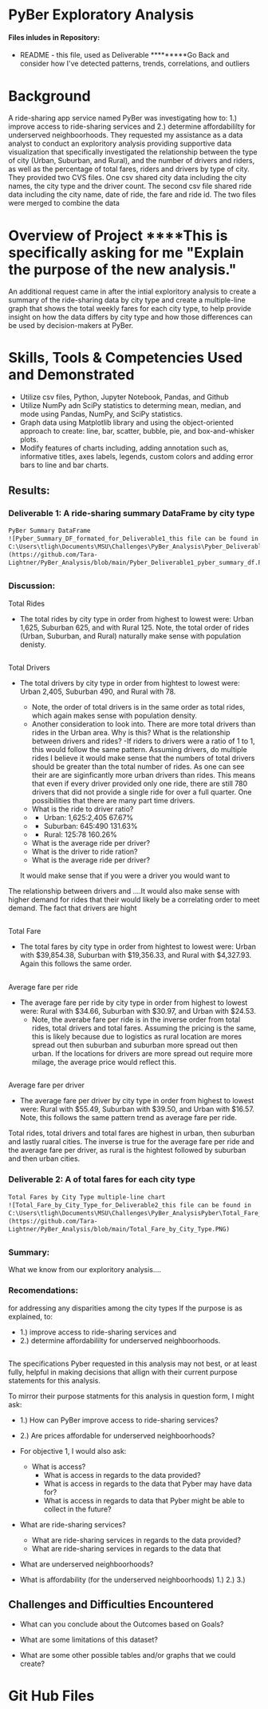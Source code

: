 # PyBer Exploratory Analysis
#### Files inludes in Repository:
   -  README - this file, used as Deliverable 
*********Go Back and consider how I've detected patterns, trends, correlations, and outliers
# Background
A ride-sharing app service named PyBer was investigating how to:
1.) improve access to ride-sharing services and 
2.) determine affordabililty for underserved neighboorhoods.
They requested my assistance as a data analyst to conduct an exploritory analysis providing supportive data visualization that specifically investigated the relationship between the type of city (Urban, Suburban, and Rural), and the number of drivers and riders, as well as the percentage of total fares, riders and drivers by type of city.  They provided two CVS files.  One csv shared city data including the city names, the city type and the driver count.  The second csv file shared ride data including the city name, date of ride, the fare and ride id.  The two files were merged to combine the data


# Overview of Project ****This is specifically asking for me "Explain the purpose of the new analysis."
An additional request came in after the intial exploritory analysis to create a summary of the ride-sharing data by city type and create a multiple-line graph that shows the total weekly fares for each city type, to help provide insight on how the data differs by city type and how those differences can be used by decision-makers at PyBer.

# Skills, Tools & Competencies Used and Demonstrated
 - Utilize csv files, Python, Jupyter Notebook, Pandas, and Github
  - Utilize NumPy adn SciPy statistics to determing mean, median, and mode using Pandas, NumPy, and SciPy statistics.
 - Graph data using Matplotlib library and using the object-oriented approach to create: line, bar, scatter, bubble, pie, and box-and-whisker plots.
 - Modify features of charts including, adding annotation such as, informative titles, axes labels, legends, custom colors and adding error bars to line and bar charts.

## Results:
### Deliverable 1: A ride-sharing summary DataFrame by city type

    PyBer Summary DataFrame
    ![Pyber_Summary_DF_formated_for_Deliverable1_this file can be found in C:\Users\tligh\Documents\MSU\Challenges\PyBer_Analysis\Pyber_Deliverable1_pyber_summary_df.PNG](https://github.com/Tara-Lightner/PyBer_Analysis/blob/main/Pyber_Deliverable1_pyber_summary_df.PNG)
## 


### Discussion:
Total Rides
- The total rides by city type in order from highest to lowest were: Urban 1,625, Suburban 625, and with Rural 125.  Note, the total order of rides (Urban, Suburban, and Rural) naturally make sense with population denisty.
##
Total Drivers
- The total drivers by city type in order from hightest to lowest were: Urban 2,405, Suburban 490, and Rural with 78. 
  - Note, the order of total 
drivers is in the same order as total rides, which again makes sense with population density.
  - Another consideration to look into.  There are more total drivers than rides in the Urban area.  Why is this?  What is the relationship between drivers and rides?
  -If riders to drivers were a ratio of 1 to 1, this would follow the same pattern.  Assuming drivers, do multiple rides I believe it would make sense that the numbers of total drivers should be greater than the total number of rides.  As one can see their are are siginficantly more urban drivers than rides.  This means that even if every driver provided only one ride, there are still 780 drivers that did not provide a single ride for over a full quarter.  One possibilities that there are many part time drivers.  
  - What is the ride to driver ratio?
  - - Urban:     1,625:2,405 67.67%
  - - Suburban:  645:490     131.63%
  - - Rural:     125:78      160.26%
  - What is the average ride per driver?
  - What is the driver to ride ration?
  - What is the average ride per driver?
  
  It would make sense that if you were a driver you would want to   

The relationship between drivers and ....It would also make sense with higher demand for rides that their would likely be a correlating order to meet demand.  The fact that drivers are hight
##
Total Fare
- The total fares by city type in order from hightest to lowest were:  Urban with $39,854.38, Suburban with $19,356.33, and Rural with $4,327.93.  Again this follows the same order.
##
Average fare per ride
- The average fare per ride by city type in order from highest to lowest were: Rural with $34.66, Suburban with $30.97, and Urban with $24.53.  
  - Note, the averabe fare per ride is in the inverse order from total rides, total drivers and total fares.  Assuming the pricing is the same, this is likely because due to logistics as rural location are mores spread out then suburban and suburban more spread out then urban.  If the locations for drivers are more spread out require more milage, the average price would reflect this.  
##
Average fare per driver
- The average fare per driver by city type in order from highest to lowest were: Rural with $55.49, Suburban with $39.50, and Urban with $16.57.  Note, this follows the same pattern trend as average fare per ride.  

Total rides, total drivers and total fares are highest in urban, then suburban and lastly ruaral cities.  The inverse is true for the average fare per ride and the average fare per driver, as rural is the hightest followed by suburban and then urban cities.
### Deliverable 2: A of total fares for each city type

    Total Fares by City Type multiple-line chart 
    ![Total_Fare_by_City_Type_for_Deliverable2_this file can be found in C:\Users\tligh\Documents\MSU\Challenges\PyBer_AnalysisPyber\Total_Fare_by_City_Type.PNG](https://github.com/Tara-Lightner/PyBer_Analysis/blob/main/Total_Fare_by_City_Type.PNG)
## 

## 
### Summary:

What we know from our exploritory analysis....

### Recomendations: 
for addressing any disparities among the city types
If the purpose is as explained, to:
 - 1.) improve access to ride-sharing services and 
 - 2.) determine affordabililty for underserved neighboorhoods.
 ##
The specifications Pyber requested in this analysis may not best, or at least fully, helpful in making decisions that allign with their current purpose statements for this analysis.

   To mirror their purpose statments for this analysis in question form, I might ask:
 - 1.) How can PyBer improve access to ride-sharing services? 
 - 2.) Are prices affordable for underserved neighboorhoods? 


 - For objective 1, I would also ask:
    - What is access?
      - What is access in regards to the data provided?
      - What is access in regards to the data that Pyber may have data for?
      - What is access in regards to data that Pyber might be able to collect in the future?
 - What are ride-sharing services?
      - What are ride-sharing services in regards to the data provided?
      - What are ride-sharing services in regards to the data that
 - What are underserved neighboorhoods?
 - What is affordability (for the underserved neighboorhoods)
1.) 
2.)
3.)

## Challenges and Difficulties Encountered

- What can you conclude about the Outcomes based on Goals?

- What are some limitations of this dataset?

- What are some other possible tables and/or graphs that we could create?
# Git Hub Files
